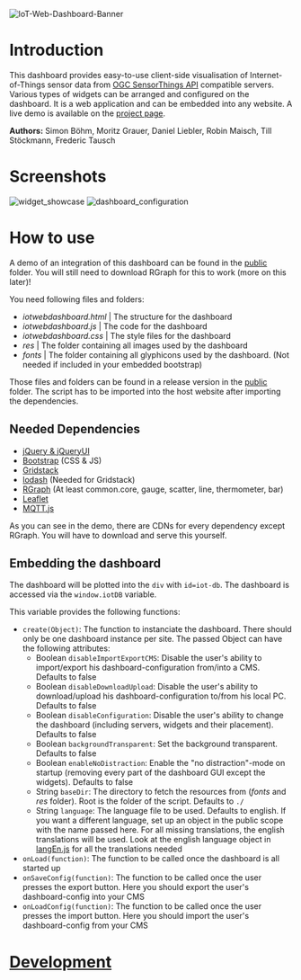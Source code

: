 ![IoT-Web-Dashboard-Banner](doc/img/IoT-WebDashboard-Banner.jpg)

# Introduction

This dashboard provides easy-to-use client-side visualisation of Internet-of-Things sensor data from [OGC SensorThings API](https://github.com/opengeospatial/sensorthings) compatible servers. Various types of widgets can be arranged and configured on the dashboard. It is a web application and can be embedded into any website.
A live demo is available on the [project page](https://sensorthings-dashboard.github.io/).

**Authors:** Simon Böhm, Moritz Grauer, Daniel Liebler, Robin Maisch, Till Stöckmann, Frederic Tausch

# Screenshots

![widget_showcase](doc/img/Widgets.jpg)
![dashboard_configuration](doc/img/DashboardConfiguration.png)

# How to use

A demo of an integration of this dashboard can be found in the [public](https://github.com/IoT-WebDashboard/IoT-WebDashboard/tree/master/public) folder. You will still need to download RGraph for this to work (more on this later)!

You need following files and folders:
 - *iotwebdashboard.html* | The structure for the dashboard
 - *iotwebdashboard.js* | The code for the dashboard
 - *iotwebdashboard.css* | The style files for the dashboard
 - *res* | The folder containing all images used by the dashboard
 - *fonts* | The folder containing all glyphicons used by the dashboard. (Not needed if included in your embedded bootstrap)

Those files and folders can be found in a release version in the [public](https://github.com/IoT-WebDashboard/IoT-WebDashboard/tree/master/public) folder. The script has to be imported into the host website after importing the dependencies.

## Needed Dependencies ##

 - [jQuery & jQueryUI](https://jquery.com)
 - [Bootstrap](https://getbootstrap.com) (CSS & JS)
 - [Gridstack](https://github.com/troolee/gridstack.js)
 - [lodash](https://lodash.com/) (Needed for Gridstack)
 - [RGraph](https://www.rgraph.net/) (At least common.core, gauge, scatter, line, thermometer, bar)
 - [Leaflet](http://leafletjs.com/)
 - [MQTT.js](https://www.npmjs.com/package/mqtt)

As you can see in the demo, there are CDNs for every dependency except RGraph. You will have to download and serve this yourself.

## Embedding the dashboard ##

The dashboard will be plotted into the `div` with `id=iot-db`.
The dashboard is accessed via the `window.iotDB` variable.

This variable provides the following functions:
- `create(Object)`: The function to instanciate the dashboard. There should only be one dashboard instance per site. The passed Object can have the following attributes:
    - Boolean `disableImportExportCMS`: Disable the user's ability to import/export his dashboard-configuration from/into a CMS. Defaults to false
    - Boolean `disableDownloadUpload`: Disable the user's ability to download/upload his dashboard-configuration to/from his local PC. Defaults to false
    - Boolean `disableConfiguration`: Disable the user's ability to change the dashboard (including servers, widgets and their placement). Defaults to false
    - Boolean `backgroundTransparent`: Set the background transparent. Defaults to false
    - Boolean `enableNoDistraction`: Enable the "no distraction"-mode on startup (removing every part of the dashboard GUI except the widgets). Defaults to false
    - String `baseDir`: The directory to fetch the resources from (*fonts* and *res* folder). Root is the folder of the script. Defaults to `./`
    - String `language`: The language file to be used. Defaults to english. If you want a different language, set up an object in the public scope with the name passed here. For all missing translations, the english translations will be used. Look at the english language object in [langEn.js](https://github.com/IoT-WebDashboard/IoT-WebDashboard/tree/master/src/View) for all the translations needed
- `onLoad(function)`: The function to be called once the dashboard is all started up
- `onSaveConfig(function)`: The function to be called once the user presses the export button. Here you should export the user's dashboard-config into your CMS
- `onLoadConfig(function)`: The function to be called once the user presses the import button. Here you should import the user's dashboard-config from your CMS

# [Development](https://github.com/IoT-WebDashboard/IoT-WebDashboard/blob/master/doc/DEV.md) #
